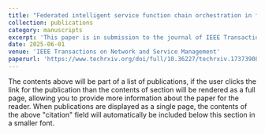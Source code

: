 ```yaml
---
title: "Federated intelligent service function chain orchestration in future 6g networks"
collection: publications
category: manuscripts
excerpt: 'This paper is in submission to the journal of IEEE Transactions on Network and Service Management. This work is collabrating with the Smart Internet Lab, University of Bristol.'
date: 2025-06-01
venue: 'IEEE Transactions on Network and Service Management'
paperurl: 'https://www.techrxiv.org/doi/full/10.36227/techrxiv.173739080.02099035'
---
```


The contents above will be part of a list of publications, if the user clicks the link for the publication than the contents of section will be rendered as a full page, allowing you to provide more information about the paper for the reader. When publications are displayed as a single page, the contents of the above "citation" field will automatically be included below this section in a smaller font.
